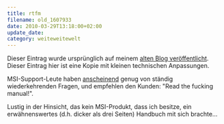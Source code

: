 ```yaml
---
title: rtfm
filename: old_1607933
date: 2010-03-29T13:18:00+02:00
update_date:
category: weiteweitewelt
---
```

Dieser Eintrag wurde ursprünglich auf meinem [alten Blog veröffentlicht](https://stu.blogger.de/stories/1607933/). Dieser Eintrag hier ist eine Kopie mit kleinen technischen Anpassungen.

MSI-Support-Leute haben [anscheinend](http://www.theregister.co.uk/2010/03/28/msi_support_forum_email/) genug von ständig wiederkehrenden Fragen, und empfehlen den Kunden: "Read the fucking manual!".

Lustig in der Hinsicht, das kein MSI-Produkt, dass ich besitze, ein erwähnenswertes (d.h. dicker als drei Seiten) Handbuch mit sich brachte…
